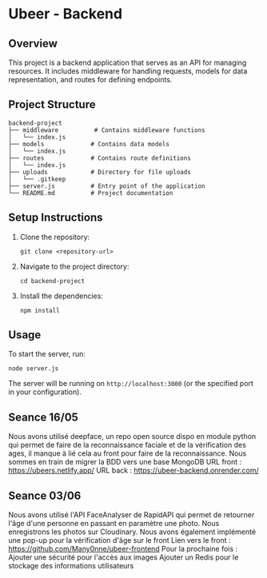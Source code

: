 # Ubeer - Backend

## Overview
This project is a backend application that serves as an API for managing resources. It includes middleware for handling requests, models for data representation, and routes for defining endpoints.

## Project Structure
```
backend-project
├── middleware          # Contains middleware functions
│   └── index.js
├── models             # Contains data models
│   └── index.js
├── routes             # Contains route definitions
│   └── index.js
├── uploads            # Directory for file uploads
│   └── .gitkeep
├── server.js          # Entry point of the application
└── README.md          # Project documentation
```

## Setup Instructions
1. Clone the repository:
   ```
   git clone <repository-url>
   ```
2. Navigate to the project directory:
   ```
   cd backend-project
   ```
3. Install the dependencies:
   ```
   npm install
   ```

## Usage
To start the server, run:
```
node server.js
```

The server will be running on `http://localhost:3000` (or the specified port in your configuration).

## Seance 16/05
Nous avons utilisé deepface, un repo open source dispo en module python qui permet de faire de la reconnaissance faciale et de la vérification des ages, il manque à lié cela au front pour faire de la reconnaissance.
Nous sommes en train de migrer la BDD vers une base MongoDB 
URL front : https://ubeers.netlify.app/
URL back : https://ubeer-backend.onrender.com/

## Seance 03/06
Nous avons utilisé l'API FaceAnalyser de RapidAPI qui permet de retourner l'âge d'une personne en passant en paramètre une photo. Nous enregistrons les photos sur Cloudinary. Nous avons également implémenté une pop-up pour la vérification d'âge sur le front 
Lien vers le front : https://github.com/Many0nne/ubeer-frontend
Pour la prochaine fois : 
Ajouter une sécurité pour l'accès aux images
Ajouter un Redis pour le stockage des informations utilisateurs
